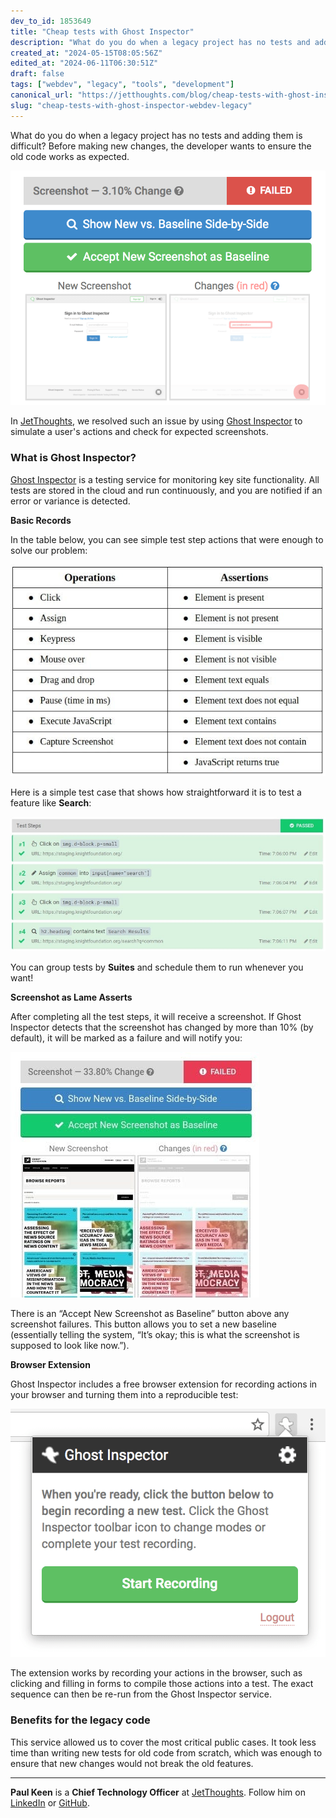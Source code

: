 ```yaml
---
dev_to_id: 1853649
title: "Cheap tests with Ghost Inspector"
description: "What do you do when a legacy project has no tests and adding them is difficult? Before making new..."
created_at: "2024-05-15T08:05:56Z"
edited_at: "2024-06-11T06:30:51Z"
draft: false
tags: ["webdev", "legacy", "tools", "development"]
canonical_url: "https://jetthoughts.com/blog/cheap-tests-with-ghost-inspector-webdev-legacy/"
slug: "cheap-tests-with-ghost-inspector-webdev-legacy"
---
```

What do you do when a legacy project has no tests and adding them is difficult? Before making new changes, the developer wants to ensure the old code works as expected.

![](https://raw.githubusercontent.com/jetthoughts/jetthoughts.github.io/master/static/assets/img/blog/cheap-tests-with-ghost-inspector-webdev-legacy/file_0.png)

In [JetThoughts](https://www.jetthoughts.com/), we resolved such an issue by using [Ghost Inspector](https://ghostinspector.com/) to simulate a user's actions and check for expected screenshots.

### What is Ghost Inspector?

[Ghost Inspector](https://ghostinspector.com/) is a testing service for monitoring key site functionality. All tests are stored in the cloud and run continuously, and you are notified if an error or variance is detected.

**Basic Records**

In the table below, you can see simple test step actions that were enough to solve our problem:

![](https://raw.githubusercontent.com/jetthoughts/jetthoughts.github.io/master/static/assets/img/blog/cheap-tests-with-ghost-inspector-webdev-legacy/file_1.jpeg)

Here is a simple test case that shows how straightforward it is to test a feature like **Search**:

![](https://raw.githubusercontent.com/jetthoughts/jetthoughts.github.io/master/static/assets/img/blog/cheap-tests-with-ghost-inspector-webdev-legacy/file_2.jpeg)

You can group tests by **Suites** and schedule them to run whenever you want!

**Screenshot as Lame Asserts**

After completing all the test steps, it will receive a screenshot. If Ghost Inspector detects that the screenshot has changed by more than 10% (by default), it will be marked as a failure and will notify you:

![](https://raw.githubusercontent.com/jetthoughts/jetthoughts.github.io/master/static/assets/img/blog/cheap-tests-with-ghost-inspector-webdev-legacy/file_3.jpeg)

There is an “Accept New Screenshot as Baseline” button above any screenshot failures. This button allows you to set a new baseline (essentially telling the system, “It’s okay; this is what the screenshot is supposed to look like now.”).

**Browser Extension**

Ghost Inspector includes a free browser extension for recording actions in your browser and turning them into a reproducible test:

![](https://raw.githubusercontent.com/jetthoughts/jetthoughts.github.io/master/static/assets/img/blog/cheap-tests-with-ghost-inspector-webdev-legacy/file_4.jpeg)

The extension works by recording your actions in the browser, such as clicking and filling in forms to compile those actions into a test. The exact sequence can then be re-run from the Ghost Inspector service.

### Benefits for the legacy code

This service allowed us to cover the most critical public cases. It took less time than writing new tests for old code from scratch, which was enough to ensure that new changes would not break the old features.

---

**Paul Keen** is a **Chief Technology Officer** at [JetThoughts](https://www.jetthoughts.com/). Follow him on [LinkedIn](https://www.linkedin.com/in/paul-keen/) or [GitHub](https://github.com/pftg).